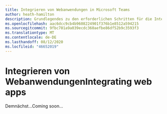 ```yaml
---
title: Integrieren von Webanwendungen in Microsoft Teams
author: heath-hamilton
description: Grundlegendes zu den erforderlichen Schritten für die Integration Ihrer Webanwendung in Microsoft Teams
ms.openlocfilehash: aac6dcc9cb4b9608224901f376b1e8512a594215
ms.sourcegitcommit: 9fbc701a9a039ecdc360aefbe86df52b9c3593f3
ms.translationtype: MT
ms.contentlocale: de-DE
ms.lasthandoff: 08/12/2020
ms.locfileid: "46652019"
---
```

# <a name="integrating-web-apps"></a><span data-ttu-id="1b67a-103">Integrieren von Webanwendungen</span><span class="sxs-lookup"><span data-stu-id="1b67a-103">Integrating web apps</span></span>

<span data-ttu-id="1b67a-104">Demnächst...</span><span class="sxs-lookup"><span data-stu-id="1b67a-104">Coming soon...</span></span>